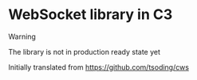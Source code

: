 # WebSocket library in C3

> [!WARNING]
> The library is not in production ready state yet

Initially translated from https://github.com/tsoding/cws
